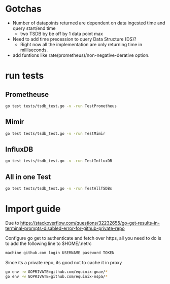 # Gotchas
* Number of datapoints returned are dependent on data ingested time and query start/end time
    * two TSDB by be off by 1 data point max
* Need to add time precession to query Data Structure (DS)?
    * Right now all the implementation are only returning time in milliseconds.
* add funtions like rate(prometheus)/non-negative-derative option.

# run tests

## Prometheuse
```bash
go test tests/tsdb_test.go -v -run TestPrometheus
```

## Mimir
```bash
go test tests/tsdb_test.go -v -run TestMimir
```

## InfluxDB
```bash
go test tests/tsdb_test.go -v -run TestInfluxDB
```

## All in one Test
```bash
go test tests/tsdb_test.go -v -run TestAllTSDBs
```

# Import guide
Due to https://stackoverflow.com/questions/32232655/go-get-results-in-terminal-prompts-disabled-error-for-github-private-repo

Configure go get to authenticate and fetch over https, all you need to do is to add the following line to $HOME/.netrc

```bash
machine github.com login USERNAME password TOKEN
```

Since its a private repo, its good not to cache it in proxy

```bash
go env -w GOPRIVATE=github.com/equinix-gnae/*
go env -w GOPRIVATE=github.com/equinix-nspa/*
```